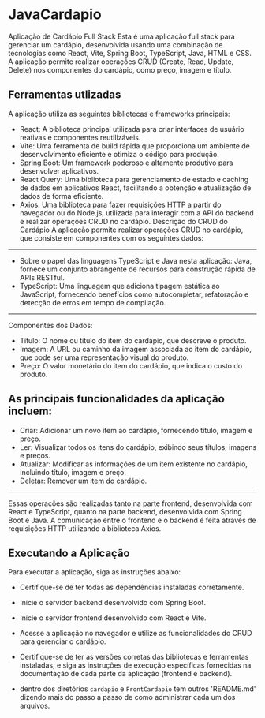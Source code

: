 # JavaCardapio
 
Aplicação de Cardápio Full Stack
Esta é uma aplicação full stack para gerenciar um cardápio, desenvolvida usando uma combinação de tecnologias como React, Vite, Spring Boot, TypeScript, Java, HTML e CSS. A aplicação permite realizar operações CRUD (Create, Read, Update, Delete) nos componentes do cardápio, como preço, imagem e título.

## Ferramentas utlizadas
A aplicação utiliza as seguintes bibliotecas e frameworks principais:

- React: A biblioteca principal utilizada para criar interfaces de usuário reativas e componentes reutilizáveis.
- Vite: Uma ferramenta de build rápida que proporciona um ambiente de desenvolvimento eficiente e otimiza o código para produção.
- Spring Boot: Um framework poderoso e altamente produtivo para desenvolver aplicativos.
- React Query: Uma biblioteca para gerenciamento de estado e caching de dados em aplicativos React, facilitando a obtenção e atualização de dados de forma eficiente.
- Axios: Uma biblioteca para fazer requisições HTTP a partir do navegador ou do Node.js, utilizada para interagir com a API do backend e realizar operações CRUD no cardápio.
Descrição do CRUD do Cardápio
A aplicação permite realizar operações CRUD no cardápio, que consiste em componentes com os seguintes dados:

--- 

- Sobre o papel das línguagens TypeScript e Java nesta aplicação: Java, fornece um conjunto abrangente de recursos para construção rápida de APIs RESTful.
- TypeScript: Uma linguagem que adiciona tipagem estática ao JavaScript, fornecendo benefícios como autocompletar, refatoração e detecção de erros em tempo de compilação.

---

Componentes dos Dados:

- Título: O nome ou título do item do cardápio, que descreve o produto.
- Imagem: A URL ou caminho da imagem associada ao item do cardápio, que pode ser uma representação visual do produto.
- Preço: O valor monetário do item do cardápio, que indica o custo do produto.
## As principais funcionalidades da aplicação incluem:

- Criar: Adicionar um novo item ao cardápio, fornecendo título, imagem e preço.
- Ler: Visualizar todos os itens do cardápio, exibindo seus títulos, imagens e preços.
- Atualizar: Modificar as informações de um item existente no cardápio, incluindo título, imagem e preço.
- Deletar: Remover um item do cardápio.
---
Essas operações são realizadas tanto na parte frontend, desenvolvida com React e TypeScript, quanto na parte backend, desenvolvida com Spring Boot e Java. A comunicação entre o frontend e o backend é feita através de requisições HTTP utilizando a biblioteca Axios.

## Executando a Aplicação
Para executar a aplicação, siga as instruções abaixo:

- Certifique-se de ter todas as dependências instaladas corretamente.
- Inicie o servidor backend desenvolvido com Spring Boot.
- Inicie o servidor frontend desenvolvido com React e Vite.
- Acesse a aplicação no navegador e utilize as funcionalidades do CRUD para gerenciar o cardápio.
- Certifique-se de ter as versões corretas das bibliotecas e ferramentas instaladas, e siga as instruções de execução específicas fornecidas na documentação de cada parte da aplicação (frontend e backend).

- dentro dos diretórios `cardapio` e `FrontCardapio` tem outros 'README.md' dizendo mais do passo a passo de como administrar cada um dos arquivos.